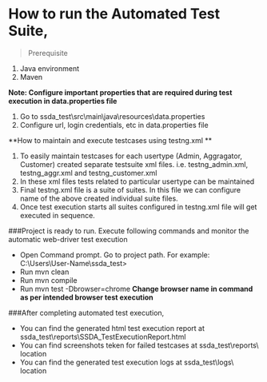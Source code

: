 # How to run the Automated Test Suite,

>Prerequisite
1. Java environment
2. Maven

**Note: Configure important properties that are required during test execution in data.properties file**
1. Go to ssda_test\src\main\java\resources\data.properties 
2. Configure url, login credentials, etc in data.properties file


**How to maintain and execute testcases using testng.xml **
1. To easily maintain testcases for each usertype (Admin, Aggragator, Customer) created separate testsuite xml files.
i.e. testng\_admin.xml, testng\_aggr.xml and testng\_customer.xml 
2. In these xml files tests related to particular usertype can be maintained
3. Final testng.xml file is a suite of suites. In this file we can configure name of the above created individual suite files.
4. Once test execution starts all suites configured in testng.xml file will get executed in sequence.

###Project is ready to run. Execute following commands and monitor the automatic web-driver test execution
*	Open Command prompt. Go to project path. For example: C:\Users\User-Name\ssda_test>
*	Run mvn clean
*	Run mvn compile
*	Run mvn test -Dbrowser=chrome	 **Change browser name in command as per intended browser test execution**


###After completing automated test execution, 
*	You can find the generated html test execution report at ssda_test\reports\SSDA_TestExecutionReport.html
*	You can find screenshots teken for failed testcases at ssda_test\reports\ location
*	You can find the generated test execution logs at ssda_test\logs\ location

